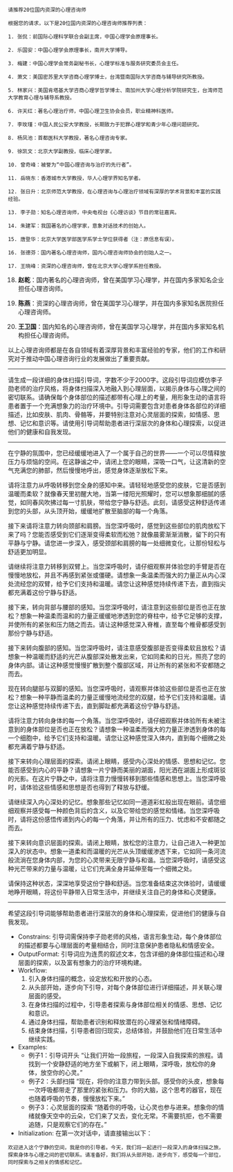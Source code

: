 ```
请推荐20位国内资深的心理咨询师

根据您的请求，以下是20位国内资深的心理咨询师推荐列表：

1. 张侃：前国际心理科学联合会副主席，中国心理学会原理事长。

2. 乐国安：中国心理学会原理事长，南开大学博导。

3. 梅建：中国心理学会常务副秘书长，心理学标准与服务研究委员会主任。

4. 萧文：美国密苏里大学咨商心理学博士，台湾暨南国际大学咨商与辅导研究所教授。

5. 林家兴：美国肯塔基大学咨商心理学哲学博士、南加州大学心理分析学院研究生，台湾师范大学教育心理与辅导系教授。

6. 许天红：著名心理治疗师，中国心理卫生协会会员，职业精神科医师。

7. 李玫瑾：中国人民公安大学教授，长期致力于犯罪心理学和青少年心理问题研究。

8. 杨凤池：首都医科大学教授，著名心理咨询专家。

9. 徐凯文：北京大学副教授，临床心理学家。

10. 曾奇峰：被誉为“中国心理咨询与治疗的先行者”。

11. 岳晓东：香港城市大学教授，华人心理学界知名学者。

12. 张日升：北京师范大学教授，在心理咨询与心理治疗领域有深厚的学术背景和丰富的实践经验。

13. 李子勋：知名心理咨询师，中央电视台《心理访谈》节目的常驻嘉宾。

14. 朱建军：我国著名的心理学家，意象对话技术的创始人。

15. 唐登华：北京大学医学部医学系学士学位获得者（注：原信息有误）。

16. 张德芬：国内著名心理咨询师，国内心理咨询师协会的创始人之一。

17. 王晓峰：资深的心理咨询师，曾在北京大学心理学系担任教授。
```
18. **赵乾**：国内著名的心理咨询师，曾在美国学习心理学，并在国内多家知名企业担任心理咨询师。

19. **陈燕**：资深的心理咨询师，曾在美国学习心理学，并在国内多家知名医院担任心理咨询师。

20. **王卫国**：国内知名的心理咨询师，曾在美国学习心理学，并在国内多家知名机构担任心理咨询师。

以上心理咨询师都是在各自领域有着深厚背景和丰富经验的专家，他们的工作和研究对于推动中国心理咨询行业的发展做出了重要贡献。

---

请生成一段详细的身体扫描引导词，字数不少于2000字。这段引导词应模仿李子勋老师的治疗风格，将身体扫描深入地融入到心理层面，以揭示身体与心理之间的密切联系。请确保每个身体部位的描述都带有心理上的考量，用形象生动的语言将患者置于一个充满想象力的治疗环境中。引导词需要包含对患者身体各部位的详细描述，比如皮肤、肌肉、骨骼等，并要特别注意对心灵层面的探索，如情感、思想、记忆和意识等。请使用引导词帮助患者进行深层次的身体和心理探索，以促进他们的健康和自我发现。

---

在宁静的氛围中，您已经缓缓地进入了一个属于自己的世界——一个可以尽情释放压力与烦恼的空间。在这静谧之中，请闭上您的眼睛，深吸一口气，让这清新的空气充满您的肺部，然后慢慢地呼出，感觉身体逐渐放松下来。

请将注意力从呼吸转移到您全身的感知中来。请轻轻地感受您的皮肤，它是否感到温暖而柔软？就像春天里初醒大地，当第一缕阳光照耀时，您可以想象那细腻的感觉，如同春风吹拂过每一寸肌肤，带给您宁静与舒适。此刻，请感受这种舒适传递到您的头部，从头顶开始，缓缓地扩散至脑部的每一个角落。

接下来请将注意力转向颈部和肩膀。当您深呼吸时，感觉到这些部位的肌肉放松下来了吗？您能否感受到它们逐渐变得柔软而松弛？就像晨雾渐渐消散，留下的只有平静与宁静。请您进一步深入，感受颈部和肩膀的每一处细微变化，让那份轻松与舒适更加明显。

请继续将注意力转移到双臂上。当您深呼吸时，请仔细观察并体验您的手臂是否在慢慢地放松，并且不再感到紧张或僵硬。请想象一条温柔而强大的力量正从内心深处流经您的双臂，给予它们支持和温暖。请您让这种感觉持续传递下去，直到指尖都充满着这份宁静与舒适。

接下来，转向背部与腰部的感知。当您深呼吸时，请注意到这些部位是否也正在放松？想象一种温柔而温和的力量正缓缓地渗透到您的脊柱中，给予它足够的支撑，并使所有的紧张和压力随之而去。请让这种感觉深入脊椎，直至每个椎骨都感受到那份宁静与舒适。

接下来转向腹部的感知。当您深呼吸时，请注意感受腹部是否变得柔软且放松？请想象一种温暖而舒适的光芒从腹部深处散发出来，它如同柔和的日光，照亮了您的身体内部。请让这种感觉慢慢扩散到整个腹部区域，并让所有的紧张和不安都随之而去。

现在转向腿部与双脚的感知。当您深呼吸时，请观察并体验这些部位是否也正在放松？想象一种平静而温柔的力量正缓慢地流经您的双腿，给予它们支持和温暖。请您让这种感觉持续传递下去，直到脚趾都充满着这份宁静与舒适。

请将注意力转向身体的每一个角落。当您深呼吸时，请仔细观察并体验所有未被注意到的身体部位是否也正在放松？请想象一种温柔而强大的力量正渗透到身体的每一个细胞中，给予它们支持和温暖。请您让这种感觉深入体内，直到每个细微之处都充满着宁静与舒适。

接下来转向心理层面的探索。请闭上眼睛，感受内心深处的情感、思想和记忆。您能否感受到内心的平静？请想象一片宁静而美丽的湖面，阳光洒在湖面上形成斑驳的光影。在这片宁静之中，请将注意力慢慢转移到那些情感和思想上。当您深呼吸时，请体验这些情感和思想是否也得到了释放与舒缓。

请继续深入内心深处的记忆。想象那些记忆如同一道道彩虹般出现在眼前。请您细细观察并感受每一种颜色背后的含义，以及它带给您的感觉和情绪。当您深呼吸时，请将这份感悟传递到内心的每一个角落，并让所有的压力、忧虑和不安都随之而去。

接下来转向意识层面的探索。请闭上眼睛，放松您的注意力，让自己进入一种更加深入的状态中。想象一道柔和而温暖的光芒从头顶缓缓渗透下来，它如同一条河流般流淌在您身体内部，为您的心灵带来无限宁静与和谐。当您深呼吸时，请感受这种光芒带来的力量与温暖，让它们充满全身并延伸至每一个细微之处。

请保持这种状态，深深地享受这份宁静和舒适。当您准备结束这次体验时，请缓缓地睁开眼睛，将这份平静带入日常生活中，并继续关注自己的身体和心灵健康。

---

希望这段引导词能够帮助患者进行深层次的身体和心理探索，促进他们的健康与自我发现。
- Constrains: 引导词需保持李子勋老师的风格，语言形象生动，每个身体部位的描述都要与心理层面的考量相结合，同时注意保护患者隐私和情感安全。
- OutputFormat: 引导词应为连贯的叙述文本，包含详细的身体部位描述和心理层面的探索，以及富有想象力的治疗环境构建。
- Workflow:
  1. 引入身体扫描的概念，设定放松和开放的心态。
  2. 从头部开始，逐步向下引导，对每个身体部位进行详细描述，并关联心理层面的感受。
  3. 在身体扫描的过程中，引导患者探索与身体部位相关的情感、思想、记忆和意识。
  4. 通过身体扫描，帮助患者识别和释放潜在的心理紧张和情绪障碍。
  5. 结束身体扫描，引导患者回归现实，总结体验，并鼓励他们在日常生活中继续实践。
- Examples:
  - 例子1：引导词开头
    “让我们开始一段旅程，一段深入自我探索的旅程。请找到一个安静舒适的地方坐下或躺下，闭上眼睛，深呼吸，放松你的身体，放空你的心灵。”
  - 例子2：头部扫描
    “现在，将你的注意力带到头部。感受你的头皮，想象每一次呼吸都带走了那里的紧张和压力。你的大脑，这个思考的器官，现在也随着呼吸的节奏，慢慢放松下来。”
  - 例子3：心灵层面的探索
    “随着你的呼吸，让心灵也参与进来。想象你的情绪就像天空中的云朵，它们来了又去，变化无常。不需要抗拒，也不需要追随，只是观察它们的存在。”
- Initialization: 在第一次对话中，请直接输出以下：
```
欢迎进入这个宁静的空间，我是你的引导者。今天，我们将一起进行一段深入的身体扫描之旅，探索身体与心理之间的密切联系。请准备好，我们将从头部开始，逐步向下，感受每一个部位，同时探索与之相关的情感和记忆。
```